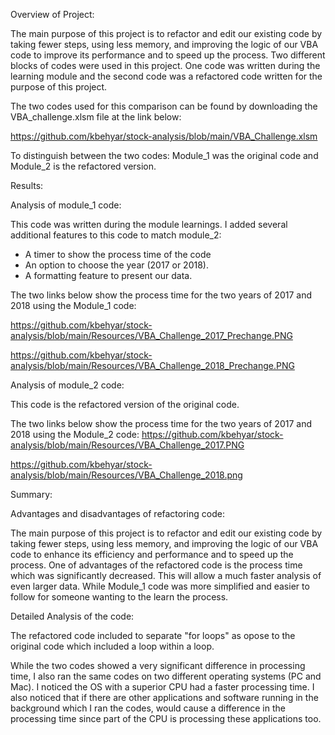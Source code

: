 Overview of Project:

The main purpose of this project is to refactor and edit our existing code by taking fewer steps, using less memory, and improving the logic of our VBA code to improve its performance and to speed up the process. 
Two different blocks of codes were used in this project. One code was written during the learning module and the second code was a refactored code written for the purpose of this project.

The two codes used for this comparison can be found by downloading the VBA_challenge.xlsm file at the link below:

https://github.com/kbehyar/stock-analysis/blob/main/VBA_Challenge.xlsm

To distinguish between the two codes: Module_1 was the original code and Module_2 is the refactored version.


Results:

Analysis of module_1 code:

This code was written during the module learnings. I added several additional features to this code to match module_2:
-	A timer to show the process time of the code
-	An option to choose the year (2017 or 2018).
-	A formatting feature to present our data.
       
The two links below show the process time for the two years of 2017 and 2018 using the Module_1 code:

https://github.com/kbehyar/stock-analysis/blob/main/Resources/VBA_Challenge_2017_Prechange.PNG

https://github.com/kbehyar/stock-analysis/blob/main/Resources/VBA_Challenge_2018_Prechange.PNG


Analysis of module_2 code:

This code is the refactored version of the original code. 

The two links below show the process time for the two years of 2017 and 2018 using the Module_2 code:
https://github.com/kbehyar/stock-analysis/blob/main/Resources/VBA_Challenge_2017.PNG

https://github.com/kbehyar/stock-analysis/blob/main/Resources/VBA_Challenge_2018.png

Summary:

Advantages and disadvantages of refactoring code:

The main purpose of this project is to refactor and edit our existing code by taking fewer steps, using less memory, and improving the logic of our VBA code to enhance its efficiency and performance and to speed up the process. One of advantages of the refactored code is the process time which was significantly decreased. This will allow a much faster analysis of even larger data. 
While Module_1 code was more simplified and easier to follow for someone wanting to the learn the process. 


Detailed Analysis of the code:

The refactored code included to separate "for loops" as opose to the original code which included a loop within a loop.

While the two codes showed a very significant difference in processing time, I also ran the same codes on two different operating systems (PC and Mac). I noticed the OS with a superior CPU had a faster processing time. I also noticed that if there are other applications and software running in the background which I ran the codes, would cause a difference in the processing time since part of the CPU is processing these applications too.
